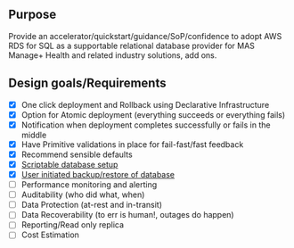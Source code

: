 ## Purpose ##
Provide an accelerator/quickstart/guidance/SoP/confidence to adopt AWS RDS for SQL as a supportable relational database provider for MAS Manage+ Health and related industry solutions, add ons.

## Design goals/Requirements ##
- [x] One click deployment and Rollback using Declarative Infrastructure
- [x] Option for Atomic deployment (everything succeeds or everything fails)
- [x] Notification when deployment completes successfully or fails in the middle
- [x] Have Primitive validations in place for fail-fast/fast feedback
- [x] Recommend sensible defaults
- [x] [Scriptable database setup](docs/post-instance.md)
- [x] [User initiated backup/restore of database](docs/backup-restore.md)
- [ ] Performance monitoring and alerting
- [ ] Auditability (who did what, when)
- [ ] Data Protection (at-rest and in-transit) 
- [ ] Data Recoverability (to err is human!, outages do happen)
- [ ] Reporting/Read only replica
- [ ] Cost Estimation
